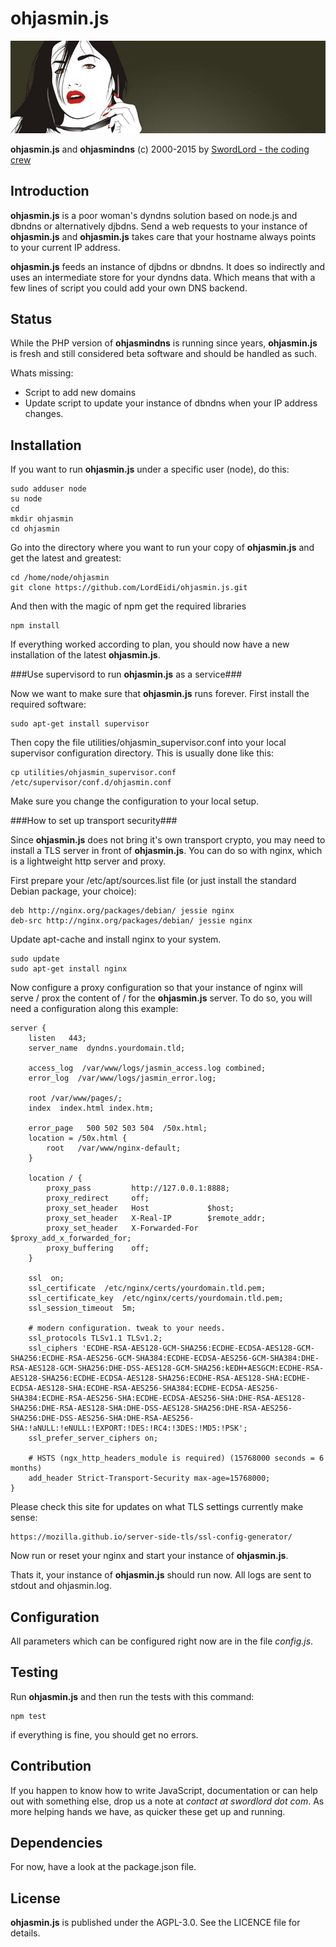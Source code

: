 ohjasmin.js
===========

![ohjasmin.js](https://raw.githubusercontent.com/LordEidi/ohjasmin.js/master/ohjasmin_logo.png)

**ohjasmin.js** and **ohjasmindns** (c) 2000-2015 by [SwordLord - the coding crew](http://www.swordlord.com/)

## Introduction ##

**ohjasmin.js** is a poor woman's dyndns solution based on node.js and dbndns or alternatively djbdns. Send a web requests to your instance of **ohjasmin.js** and **ohjasmin.js** takes care that your hostname always points to your current IP address.

**ohjasmin.js** feeds an instance of djbdns or dbndns. It does so indirectly and uses an intermediate store for your dyndns data. Which means that with a few lines of script you could add your own DNS backend.


## Status ##

While the PHP version of **ohjasmindns** is running since years, **ohjasmin.js** is fresh and still considered beta software and should be handled as such.

Whats missing:

- Script to add new domains
- Update script to update your instance of dbndns when your IP address changes.


## Installation ##

If you want to run **ohjasmin.js** under a specific user (node), do this:

    sudo adduser node
    su node
    cd
    mkdir ohjasmin
    cd ohjasmin

Go into the directory where you want to run your copy of **ohjasmin.js** and get the latest and greatest:

    cd /home/node/ohjasmin
    git clone https://github.com/LordEidi/ohjasmin.js.git

And then with the magic of npm get the required libraries

    npm install

If everything worked according to plan, you should now have a new installation of the latest **ohjasmin.js**.

###Use supervisord to run **ohjasmin.js** as a service###

Now we want to make sure that **ohjasmin.js** runs forever. First install the required software:

    sudo apt-get install supervisor

Then copy the file utilities/ohjasmin_supervisor.conf into your local supervisor configuration directory. This is usually done like this:
 
    cp utilities/ohjasmin_supervisor.conf /etc/supervisor/conf.d/ohjasmin.conf 
    
Make sure you change the configuration to your local setup.

###How to set up transport security###

Since **ohjasmin.js** does not bring it's own transport crypto, you may need to install a TLS server in front of **ohjasmin.js**. You can do so
with nginx, which is a lightweight http server and proxy.

First prepare your /etc/apt/sources.list file (or just install the standard Debian package, your choice):

    deb http://nginx.org/packages/debian/ jessie nginx
    deb-src http://nginx.org/packages/debian/ jessie nginx

Update apt-cache and install nginx to your system.

    sudo update
    sudo apt-get install nginx

Now configure a proxy configuration so that your instance of nginx will serve / prox the content of / for the
**ohjasmin.js** server. To do so, you will need a configuration along this example:

    server {
        listen   443;
        server_name  dyndns.yourdomain.tld;

        access_log  /var/www/logs/jasmin_access.log combined;
        error_log  /var/www/logs/jasmin_error.log;

        root /var/www/pages/;
        index  index.html index.htm;

        error_page   500 502 503 504  /50x.html;
        location = /50x.html {
            root   /var/www/nginx-default;
        }

        location / {
            proxy_pass         http://127.0.0.1:8888;
            proxy_redirect     off;
            proxy_set_header   Host             $host;
            proxy_set_header   X-Real-IP        $remote_addr;
            proxy_set_header   X-Forwarded-For  $proxy_add_x_forwarded_for;
            proxy_buffering    off;
        }

        ssl  on;
        ssl_certificate  /etc/nginx/certs/yourdomain.tld.pem;
        ssl_certificate_key  /etc/nginx/certs/yourdomain.tld.pem;
        ssl_session_timeout  5m;

        # modern configuration. tweak to your needs.
        ssl_protocols TLSv1.1 TLSv1.2;
        ssl_ciphers 'ECDHE-RSA-AES128-GCM-SHA256:ECDHE-ECDSA-AES128-GCM-SHA256:ECDHE-RSA-AES256-GCM-SHA384:ECDHE-ECDSA-AES256-GCM-SHA384:DHE-RSA-AES128-GCM-SHA256:DHE-DSS-AES128-GCM-SHA256:kEDH+AESGCM:ECDHE-RSA-AES128-SHA256:ECDHE-ECDSA-AES128-SHA256:ECDHE-RSA-AES128-SHA:ECDHE-ECDSA-AES128-SHA:ECDHE-RSA-AES256-SHA384:ECDHE-ECDSA-AES256-SHA384:ECDHE-RSA-AES256-SHA:ECDHE-ECDSA-AES256-SHA:DHE-RSA-AES128-SHA256:DHE-RSA-AES128-SHA:DHE-DSS-AES128-SHA256:DHE-RSA-AES256-SHA256:DHE-DSS-AES256-SHA:DHE-RSA-AES256-SHA:!aNULL:!eNULL:!EXPORT:!DES:!RC4:!3DES:!MD5:!PSK';
        ssl_prefer_server_ciphers on;
    
        # HSTS (ngx_http_headers_module is required) (15768000 seconds = 6 months)
        add_header Strict-Transport-Security max-age=15768000;
    }

Please check this site for updates on what TLS settings currently make sense:

    https://mozilla.github.io/server-side-tls/ssl-config-generator/

Now run or reset your nginx and start your instance of **ohjasmin.js**.

Thats it, your instance of **ohjasmin.js** should run now. All logs are sent to stdout and ohjasmin.log.

## Configuration ##

All parameters which can be configured right now are in the file *config.js*.


## Testing ##

Run **ohjasmin.js** and then run the tests with this command:

    npm test
    
if everything is fine, you should get no errors.


## Contribution ##

If you happen to know how to write JavaScript, documentation or can help out with something else, drop us a note at *contact at swordlord dot com*. As more helping hands we have, as quicker these get up and running.


## Dependencies ##

For now, have a look at the package.json file.


## License ##

**ohjasmin.js** is published under the AGPL-3.0. See the LICENCE file for details.




